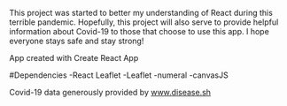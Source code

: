 This project was started to better my understanding of React during this terrible pandemic.  Hopefully, this project will also serve to provide helpful information about Covid-19 to those that choose to use this app.  I hope everyone stays safe and stay strong!

App created with Create React App

#Dependencies
-React Leaflet
-Leaflet
-numeral
-canvasJS

Covid-19 data generously provided by www.disease.sh
